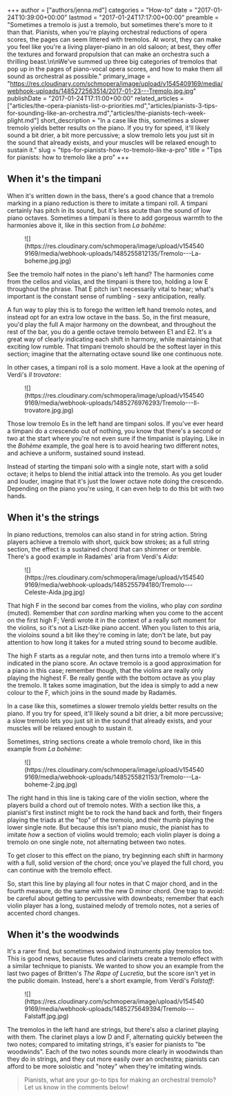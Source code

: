+++
author = ["authors/jenna.md"]
categories = "How-to"
date = "2017-01-24T10:39:00+00:00"
lastmod = "2017-01-24T17:17:00+00:00"
preamble = "Sometimes a tremolo is just a tremolo, but sometimes there's more to it than that. Pianists, when you're playing orchestral reductions of opera scores, the pages can seem littered with tremolos. At worst, they can make you feel like you're a living player-piano in an old saloon; at best, they offer the textures and forward propulsion that can make an orchestra such a thrilling beast.\n\nWe've summed up three big categories of tremolos that pop up in the pages of piano-vocal opera scores, and how to make them all sound as orchestral as possible."
primary_image = "https://res.cloudinary.com/schmopera/image/upload/v1545409169/media/webhook-uploads/1485272563514/2017-01-23---Tremolo.jpg.jpg"
publishDate = "2017-01-24T17:11:00+00:00"
related_articles = ["articles/the-opera-pianists-list-o-priorities.md","articles/pianists-3-tips-for-sounding-like-an-orchestra.md","articles/the-pianists-tech-week-plight.md"]
short_description = "In a case like this, sometimes a slower tremolo yields better results on the piano. If you try for speed, it&#039;ll likely sound a bit drier, a bit more percussive; a slow tremolo lets you just sit in the sound that already exists, and your muscles will be relaxed enough to sustain it."
slug = "tips-for-pianists-how-to-tremolo-like-a-pro"
title = "Tips for pianists: how to tremolo like a pro"
+++

## When it's the timpani

When it's written down in the bass, there's a good chance that a tremolo marking in a piano reduction is there to imitate a timpani roll. A timpani certainly has pitch in its sound, but it's less acute than the sound of low piano octaves. Sometimes a timpani is there to add gorgeous warmth to the harmonies above it, like in this section from *La bohème*:

<figure data-type="image">
![](https://res.cloudinary.com/schmopera/image/upload/v1545409169/media/webhook-uploads/1485255812135/Tremolo---La-boheme.jpg.jpg)
</figure>

See the tremolo half notes in the piano's left hand? The harmonies come from the cellos and violas, and the timpani is there too, holding a low E throughout the phrase. That E pitch isn't necessarily vital to hear; what's important is the constant sense of rumbling - sexy anticipation, really.

A fun way to play this is to forego the written left hand tremolo notes, and instead opt for an extra low octave in the bass. So, in the first measure, you'd play the full A major harmony on the downbeat, and throughout the rest of the bar, you do a gentle octave tremolo between E1 and E2. It's a great way of clearly indicating each shift in harmony, while maintaining that exciting low rumble. That timpani tremolo should be the softest layer in this section; imagine that the alternating octave sound like one continuous note.

In other cases, a timpani roll is a solo moment. Have a look at the opening of Verdi's *Il trovatore*:

<figure data-type="image">
![](https://res.cloudinary.com/schmopera/image/upload/v1545409169/media/webhook-uploads/1485276976293/Tremolo---Il-trovatore.jpg.jpg)</figure>

Those low tremolo Es in the left hand are timpani solos. If you've ever heard a timpani do a crescendo out of nothing, you know that there's a second or two at the start where you're not even sure if the timpanist is playing. Like in the *Bohème* example, the goal here is to  avoid hearing two different notes, and achieve a uniform, sustained sound instead. 

Instead of starting the timpani solo with a single note, start with a solid octave; it helps to blend the initial attack into the tremolo. As you get louder and louder, imagine that it's just the lower octave note doing the crescendo. Depending on the piano you're using, it can even help to do this bit with two hands. 

## When it's the strings

In piano reductions, tremolos can also stand in for string action. String players achieve a tremolo with short, quick bow strokes; as a full string section, the effect is a sustained chord that can shimmer or tremble. There's a good example in Radamès' aria from Verdi's *Aida*:

<figure data-type="image">
![](https://res.cloudinary.com/schmopera/image/upload/v1545409169/media/webhook-uploads/1485255794180/Tremolo---Celeste-Aida.jpg.jpg)
</figure>

That high F in the second bar comes from the violins, who play *con sordina* (muted). Remember that *con sordina* marking when you come to the accent on the first high F; Verdi wrote it in the context of a really soft moment for the violins, so it's not a Liszt-like piano accent. When you listen to this aria, the violoins sound a bit like they're coming in late; don't be late, but pay attention to how long it takes for a muted string sound to become audible.

The high F starts as a regular note, and then turns into a tremolo where it's indicated in the piano score. An octave tremolo is a good approximation for a piano in this case; remember though, that the violins are really only playing the highest F. Be really gentle with the bottom octave as you play the tremolo. It takes some imagination, but the idea is simply to add a new colour to the F, which joins in the sound made by Radamès.

In a case like this, sometimes a slower tremolo yields better results on the piano. If you try for speed, it'll likely sound a bit drier, a bit more percussive; a slow tremolo lets you just sit in the sound that already exists, and your muscles will be relaxed enough to sustain it.

Sometimes, string sections create a whole tremolo chord, like in this example from *La bohème*:

<figure data-type="image">
![](https://res.cloudinary.com/schmopera/image/upload/v1545409169/media/webhook-uploads/1485255821153/Tremolo---La-boheme-2.jpg.jpg)
</figure>

The right hand in this line is taking care of the violin section, where the players build a chord out of tremolo notes. With a section like this, a pianist's first instinct might be to rock the hand back and forth, their fingers playing the triads at the "top" of the tremolo, and their thumb playing the lower single note. But because this isn't piano music, the pianist has to imitate *how* a section of violins would tremolo; each violin player is doing a tremolo on one single note, not alternating between two notes.

To get closer to this effect on the piano, try beginning each shift in harmony with a full, solid version of the chord; once you've played the full chord, you can continue with the tremolo effect. 

So, start this line by playing all four notes in that C major chord, and in the fourth measure, do the same with the new D minor chord. One trap to avoid: be careful about getting to percussive with downbeats; remember that each violin player has a long, sustained melody of tremolo notes, not a series of accented chord changes.

## When it's the woodwinds

It's a rarer find, but sometimes woodwind instruments play tremolos too. This is good news, because flutes and clarinets create a tremolo effect with a similar technique to pianists. We wanted to show you an example from the last two pages of Britten's *The Rape of Lucretia*, but the score isn't yet in the public domain. Instead, here's a short example, from Verdi's *Falstaff*:

<figure data-type="image">
![](https://res.cloudinary.com/schmopera/image/upload/v1545409169/media/webhook-uploads/1485275649394/Tremolo---Falstaff.jpg.jpg)
</figure>

The tremolos in the left hand are strings, but there's also a clarinet playing with them. The clarinet plays a low D and F, alternating quickly between the two notes; compared to imitating strings, it's easier for pianists to "be woodwinds". Each of the two notes sounds more clearly in woodwinds than they do in strings, and they cut more easily over an orchestra; pianists can afford to be more soloistic and "notey" when they're imitating winds.

>Pianists, what are your go-to tips for making an orchestral tremolo? Let us know in the comments below!
